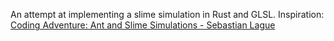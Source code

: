 An attempt at implementing a slime simulation in Rust and GLSL.
Inspiration: [Coding Adventure: Ant and Slime Simulations - Sebastian Lague](https://www.youtube.com/watch?v=X-iSQQgOd1A)